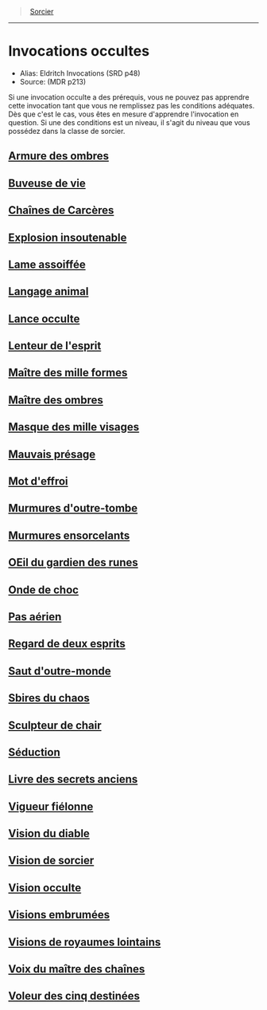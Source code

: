 ﻿>  [Sorcier](hd_warlock.md)

---


# Invocations occultes

- Alias: Eldritch Invocations (SRD p48)
- Source: (MDR p213)

Si une invocation occulte a des prérequis, vous ne pouvez pas apprendre cette invocation tant que vous ne remplissez pas les conditions adéquates. Dès que c'est le cas, vous êtes en mesure d'apprendre l'invocation en question. Si une des conditions est un niveau, il s'agit du niveau que vous possédez dans la classe de sorcier.



## [Armure des ombres](hd_warlock_occultsummons_armure_des_ombres.md)



## [Buveuse de vie](hd_warlock_occultsummons_buveuse_de_vie.md)



## [Chaînes de Carcères](hd_warlock_occultsummons_chaines_de_carceres.md)



## [Explosion insoutenable](hd_warlock_occultsummons_explosion_insoutenable.md)



## [Lame assoiffée](hd_warlock_occultsummons_lame_assoiffee.md)



## [Langage animal](hd_warlock_occultsummons_langage_animal.md)



## [Lance occulte](hd_warlock_occultsummons_lance_occulte.md)



## [Lenteur de l'esprit](hd_warlock_occultsummons_lenteur_de_lesprit.md)



## [Maître des mille formes](hd_warlock_occultsummons_maitre_des_mille_formes.md)



## [Maître des ombres](hd_warlock_occultsummons_maitre_des_ombres.md)



## [Masque des mille visages](hd_warlock_occultsummons_masque_des_mille_visages.md)



## [Mauvais présage](hd_warlock_occultsummons_mauvais_presage.md)



## [Mot d'effroi](hd_warlock_occultsummons_mot_deffroi.md)



## [Murmures d'outre-tombe](hd_warlock_occultsummons_murmures_doutre_tombe.md)



## [Murmures ensorcelants](hd_warlock_occultsummons_murmures_ensorcelants.md)



## [OEil du gardien des runes](hd_warlock_occultsummons_oeil_du_gardien_des_runes.md)



## [Onde de choc](hd_warlock_occultsummons_onde_de_choc.md)



## [Pas aérien](hd_warlock_occultsummons_pas_aerien.md)



## [Regard de deux esprits](hd_warlock_occultsummons_regard_de_deux_esprits.md)



## [Saut d'outre-monde](hd_warlock_occultsummons_saut_doutre_monde.md)



## [Sbires du chaos](hd_warlock_occultsummons_sbires_du_chaos.md)



## [Sculpteur de chair](hd_warlock_occultsummons_sculpteur_de_chair.md)



## [Séduction](hd_warlock_occultsummons_seduction.md)



## [Livre des secrets anciens](hd_warlock_occultsummons_livre_des_secrets_anciens.md)



## [Vigueur fiélonne](hd_warlock_occultsummons_vigueur_fielonne.md)



## [Vision du diable](hd_warlock_occultsummons_vision_du_diable.md)



## [Vision de sorcier](hd_warlock_occultsummons_vision_de_sorcier.md)



## [Vision occulte](hd_warlock_occultsummons_vision_occulte.md)



## [Visions embrumées](hd_warlock_occultsummons_visions_embrumees.md)



## [Visions de royaumes lointains](hd_warlock_occultsummons_visions_de_royaumes_lointains.md)



## [Voix du maître des chaînes](hd_warlock_occultsummons_voix_du_maitre_des_chaines.md)



## [Voleur des cinq destinées](hd_warlock_occultsummons_voleur_des_cinq_destinees.md)

